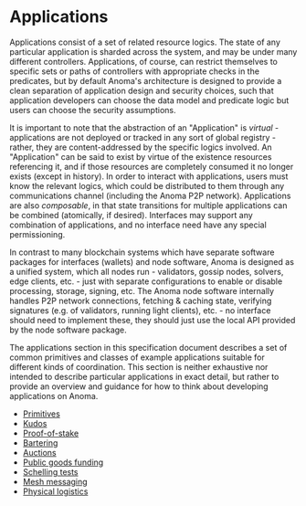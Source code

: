 # Applications

Applications consist of a set of related resource logics. The state of any particular application is sharded across the system, and may be under many different controllers. Applications, of course, can restrict themselves to specific sets or paths of controllers with appropriate checks in the predicates, but by default Anoma's architecture is designed to provide a clean separation of application design and security choices, such that application developers can choose the data model and predicate logic but users can choose the security assumptions.

It is important to note that the abstraction of an "Application" is *virtual* - applications are not deployed or tracked in any sort of global registry - rather, they are content-addressed by the specific logics involved. An "Application" can be said to exist by virtue of the existence resources referencing it, and if those resources are completely consumed it no longer exists (except in history). In order to interact with applications, users must know the relevant logics, which could be distributed to them through any communications channel (including the Anoma P2P network). Applications are also _composable_, in that state transitions for multiple applications can be combined (atomically, if desired). Interfaces may support any combination of applications, and no interface need have any special permissioning.

In contrast to many blockchain systems which have separate software packages for interfaces (wallets) and node software, Anoma is designed as a unified system, which all nodes run - validators, gossip nodes, solvers, edge clients, etc. - just with separate configurations to enable or disable processing, storage, signing, etc. The Anoma node software internally handles P2P network connections, fetching & caching state, verifying signatures (e.g. of validators, running light clients), etc. - no interface should need to implement these, they should just use the local API provided by the node software package.

The applications section in this specification document describes a set of common primitives and classes of example applications suitable for different kinds of coordination. This section is neither exhaustive nor intended to describe particular applications in exact detail, but rather to provide an overview and guidance for how to think about developing applications on Anoma.

- [Primitives](./applications/primitives.md#primitives)
- [Kudos](./applications/kudos.md#kudos)
- [Proof-of-stake](./applications/proof-of-stake.md#proof-of-stake)
- [Bartering](./applications/bartering.md#bartering)
- [Auctions](./applications/auctions.md#auctions)
- [Public goods funding](./applications/public-goods-funding.md#public-goods-funding)
- [Schelling tests](./applications/schelling-tests.md#schelling-tests)
- [Mesh messaging](./applications/mesh-messaging.md#mesh-messaging)
- [Physical logistics](./applications/physical-logistics.md#physical-logistics)
